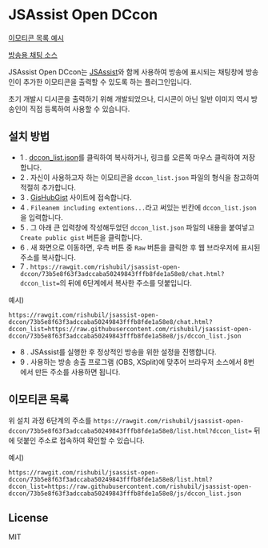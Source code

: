 JSAssist Open DCcon
===

[이모티콘 목록 예시](https://rawgit.com/rishubil/jsassist-open-dccon/73b5e8f63f3adccaba50249843fffb8fde1a58e8/list.html?dccon_list=https://raw.githubusercontent.com/rishubil/jsassist-open-dccon/73b5e8f63f3adccaba50249843fffb8fde1a58e8/js/dccon_list.json)

[방송용 채팅 소스](https://rawgit.com/rishubil/jsassist-open-dccon/73b5e8f63f3adccaba50249843fffb8fde1a58e8/chat.html?dccon_list=https://raw.githubusercontent.com/rishubil/jsassist-open-dccon/73b5e8f63f3adccaba50249843fffb8fde1a58e8/js/dccon_list.json)

JSAssist Open DCcon는 [JSAssist](http://js-almighty.com/jsassist/)와 함께 사용하여 방송에 표시되는 채팅창에 방송인이 추가한 이모티콘을 출력할 수 있도록 하는 플러그인입니다.

초기 개발시 디시콘을 출력하기 위해 개발되었으나, 디시콘이 아닌 일반 이미지 역시 방송인이 직접 등록하여 사용할 수 있습니다.

## 설치 방법

- 1 .  [dccon_list.json](https://raw.githubusercontent.com/rishubil/jsassist-open-dccon/73b5e8f63f3adccaba50249843fffb8fde1a58e8/js/dccon_list.json)를 클릭하여 복사하거나, 링크를 오른쪽 마우스 클릭하여 저장합니다.
- 2 . 자신이 사용하고자 하는 이모티콘을 `dccon_list.json` 파일의 형식을 참고하여 적절히 추가합니다.
- 3 . [GisHubGist](https://gist.github.com/) 사이트에 접속합니다.
- 4 . `Fileanem including extentions...`라고 써있는 빈칸에 `dccon_list.json`을 입력합니다.
- 5 . 그 아래 큰 입력창에 작성해두었던 `dccon_list.json` 파일의 내용을 붙여넣고 `Create public gist` 버튼을 클릭합니다.
- 6 . 새 화면으로 이동하면, 우측 버튼 중 `Raw` 버튼을 클릭한 후 웹 브라우저에 표시된 주소를 복사합니다.
- 7 . `https://rawgit.com/rishubil/jsassist-open-dccon/73b5e8f63f3adccaba50249843fffb8fde1a58e8/chat.html?dccon_list=`의 뒤에 6단계에서 복사한 주소를 덧붙입니다.

예시)
```
https://rawgit.com/rishubil/jsassist-open-dccon/73b5e8f63f3adccaba50249843fffb8fde1a58e8/chat.html?dccon_list=https://raw.githubusercontent.com/rishubil/jsassist-open-dccon/73b5e8f63f3adccaba50249843fffb8fde1a58e8/js/dccon_list.json
```

- 8 . JSAssist를 실행한 후 정상적인 방송을 위한 설정을 진행합니다.
- 9 . 사용하는 방송 송출 프로그램 (OBS, XSplit)에 맞추어 브라우저 소스에서 8번에서 만든 주소를 사용하면 됩니다.

## 이모티콘 목록

위 설치 과정 6단계의 주소를 `https://rawgit.com/rishubil/jsassist-open-dccon/73b5e8f63f3adccaba50249843fffb8fde1a58e8/list.html?dccon_list=` 뒤에 덧붙인 주소로 접속하여 확인할 수 있습니다.

예시)
```
https://rawgit.com/rishubil/jsassist-open-dccon/73b5e8f63f3adccaba50249843fffb8fde1a58e8/list.html?dccon_list=https://raw.githubusercontent.com/rishubil/jsassist-open-dccon/73b5e8f63f3adccaba50249843fffb8fde1a58e8/js/dccon_list.json
```

## License

MIT

